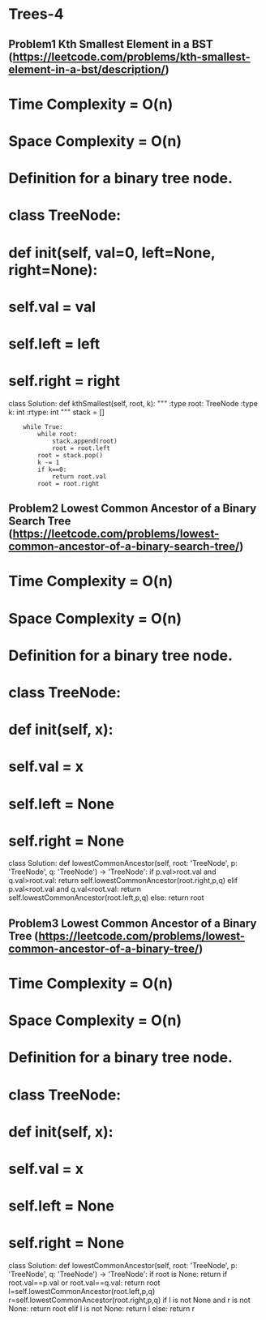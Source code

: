 # Trees-4

## Problem1 Kth Smallest Element in a BST (https://leetcode.com/problems/kth-smallest-element-in-a-bst/description/)

# Time Complexity = O(n)
# Space Complexity = O(n)

# Definition for a binary tree node.
# class TreeNode:
#     def __init__(self, val=0, left=None, right=None):
#         self.val = val
#         self.left = left
#         self.right = right
class Solution:
    def kthSmallest(self, root, k):
        """
        :type root: TreeNode
        :type k: int
        :rtype: int
        """
        stack = []
        
        while True:
            while root:
                stack.append(root)
                root = root.left
            root = stack.pop()
            k -= 1
            if k==0:
                return root.val
            root = root.right


## Problem2 Lowest Common Ancestor of a Binary Search Tree (https://leetcode.com/problems/lowest-common-ancestor-of-a-binary-search-tree/)

# Time Complexity = O(n)
# Space Complexity = O(n)

# Definition for a binary tree node.
# class TreeNode:
#     def __init__(self, x):
#         self.val = x
#         self.left = None
#         self.right = None

class Solution:
    def lowestCommonAncestor(self, root: 'TreeNode', p: 'TreeNode', q: 'TreeNode') -> 'TreeNode':
        if p.val>root.val and q.val>root.val:
            return self.lowestCommonAncestor(root.right,p,q)
        elif p.val<root.val and q.val<root.val:
            return self.lowestCommonAncestor(root.left,p,q)
        else:
            return root
        


## Problem3 Lowest Common Ancestor of a Binary Tree (https://leetcode.com/problems/lowest-common-ancestor-of-a-binary-tree/)

# Time Complexity = O(n)
# Space Complexity = O(n)

# Definition for a binary tree node.
# class TreeNode:
#     def __init__(self, x):
#         self.val = x
#         self.left = None
#         self.right = None

class Solution:
    def lowestCommonAncestor(self, root: 'TreeNode', p: 'TreeNode', q: 'TreeNode') -> 'TreeNode':
        if root is None:
            return
        if root.val==p.val or root.val==q.val:
            return root
        l=self.lowestCommonAncestor(root.left,p,q)
        r=self.lowestCommonAncestor(root.right,p,q)
        if l is not None and r is not None:
            return root
        elif l is not None:
            return l
        else:
            return r
        

